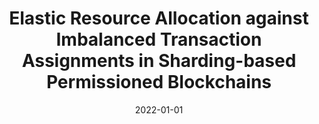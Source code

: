 ---
title: "Elastic Resource Allocation against Imbalanced Transaction Assignments in Sharding-based Permissioned Blockchains"
authors:
- Huawei Huang
- Zhengyu Yue
- Xiaowen Peng
- Liuding He
- Wuhui Chen
- Hong-Ning Dai
- Zibin Zheng
- Song Guo


date: "2022-01-01"
doi: "10.1109/TPDS.2022.3141737"

# Publication type.
# 1 = Conference paper; 2 = Journal article;
# 3 = Preprint Paper; 4 = Report; 5 = Book; 6 = Book section;
# 7 = Thesis; 8 = Patent
publication_types: ["2"]

# Publication name and optional abbreviated publication name.
publication: "*IEEE Transactions on Parallel and Distributed Systems*"
publication_short: "TPDS (CCF-A)"

url_pdf: https://ieeexplore.ieee.org/abstract/document/9678070
# url_code: ''
# url_dataset: ''
# url_poster: ''
# url_project: ''
# url_slides: ''
# url_video: ''

---